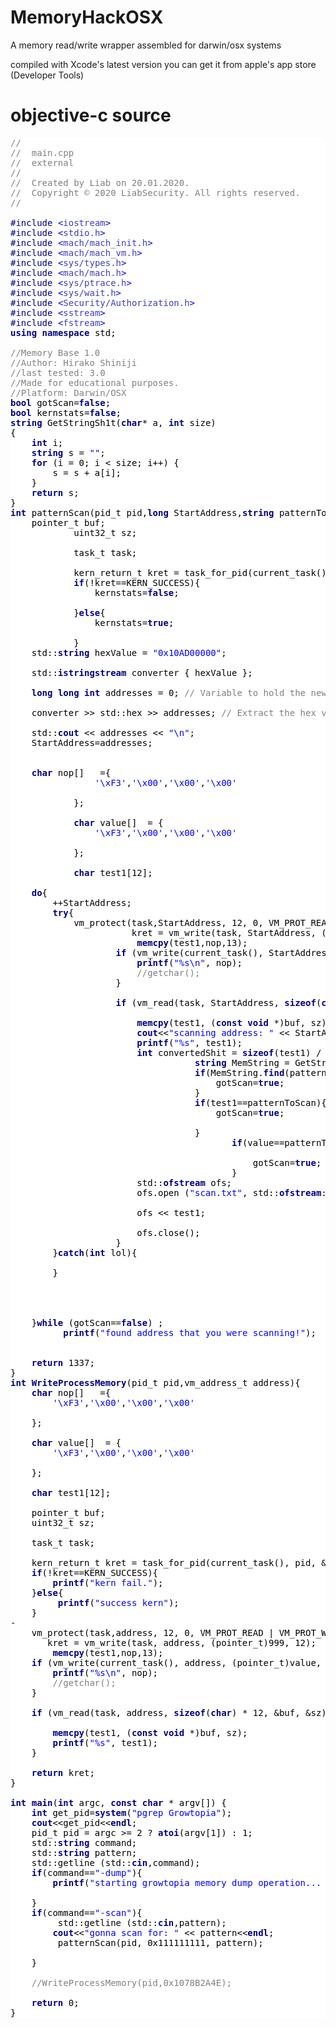 # MemoryHackOSX
A memory read/write wrapper assembled for darwin/osx systems

compiled with Xcode's latest version you can get it from apple's app store (Developer Tools)


# objective-c source
<pre style='color:#000000;background:#ffffff;'><span style='color:#808080; '>//</span>
<span style='color:#808080; '>//  main.cpp</span>
<span style='color:#808080; '>//  external</span>
<span style='color:#808080; '>//</span>
<span style='color:#808080; '>//  Created by Liab on 20.01.2020.</span>
<span style='color:#808080; '>//  Copyright © 2020 LiabSecurity. All rights reserved.</span>
<span style='color:#808080; '>//</span>

<span style='color:#000084; '>#</span><span style='color:#000084; '>include </span><span style='color:#0000ff; '>&lt;</span><span style='color:#3f3fbf; '>iostream</span><span style='color:#0000ff; '>></span>
<span style='color:#000084; '>#</span><span style='color:#000084; '>include </span><span style='color:#0000ff; '>&lt;</span><span style='color:#3f3fbf; '>stdio.h</span><span style='color:#0000ff; '>></span>
<span style='color:#000084; '>#</span><span style='color:#000084; '>include </span><span style='color:#0000ff; '>&lt;</span><span style='color:#3f3fbf; '>mach/mach_init.h</span><span style='color:#0000ff; '>></span>
<span style='color:#000084; '>#</span><span style='color:#000084; '>include </span><span style='color:#0000ff; '>&lt;</span><span style='color:#3f3fbf; '>mach/mach_vm.h</span><span style='color:#0000ff; '>></span>
<span style='color:#000084; '>#</span><span style='color:#000084; '>include </span><span style='color:#0000ff; '>&lt;</span><span style='color:#3f3fbf; '>sys/types.h</span><span style='color:#0000ff; '>></span>
<span style='color:#000084; '>#</span><span style='color:#000084; '>include </span><span style='color:#0000ff; '>&lt;</span><span style='color:#3f3fbf; '>mach/mach.h</span><span style='color:#0000ff; '>></span>
<span style='color:#000084; '>#</span><span style='color:#000084; '>include </span><span style='color:#0000ff; '>&lt;</span><span style='color:#3f3fbf; '>sys/ptrace.h</span><span style='color:#0000ff; '>></span>
<span style='color:#000084; '>#</span><span style='color:#000084; '>include </span><span style='color:#0000ff; '>&lt;</span><span style='color:#3f3fbf; '>sys/wait.h</span><span style='color:#0000ff; '>></span>
<span style='color:#000084; '>#</span><span style='color:#000084; '>include </span><span style='color:#0000ff; '>&lt;</span><span style='color:#3f3fbf; '>Security/Authorization.h</span><span style='color:#0000ff; '>></span>
<span style='color:#000084; '>#</span><span style='color:#000084; '>include </span><span style='color:#0000ff; '>&lt;</span><span style='color:#3f3fbf; '>sstream</span><span style='color:#0000ff; '>></span>
<span style='color:#000084; '>#</span><span style='color:#000084; '>include </span><span style='color:#0000ff; '>&lt;</span><span style='color:#3f3fbf; '>fstream</span><span style='color:#0000ff; '>></span>
<span style='color:#000084; font-weight:bold; '>using</span> <span style='color:#000084; font-weight:bold; '>namespace</span> std;

<span style='color:#808080; '>//Memory Base 1.0</span>
<span style='color:#808080; '>//Author: Hirako Shiniji</span>
<span style='color:#808080; '>//last tested: 3.0</span>
<span style='color:#808080; '>//Made for educational purposes.</span>
<span style='color:#808080; '>//Platform: Darwin/OSX</span>
<span style='color:#000084; font-weight:bold; '>bool</span> gotScan=<span style='color:#000084; font-weight:bold; '>false</span>;
<span style='color:#000084; font-weight:bold; '>bool</span> kernstats=<span style='color:#000084; font-weight:bold; '>false</span>;
<span style='color:#000084; font-weight:bold; '>string</span> GetStringSh1t(<span style='color:#000084; font-weight:bold; '>char</span>* a, <span style='color:#000084; font-weight:bold; '>int</span> size)
{
    <span style='color:#000084; font-weight:bold; '>int</span> i;
    <span style='color:#000084; font-weight:bold; '>string</span> s = <span style='color:#0000ff; '>"</span><span style='color:#0000ff; '>"</span>;
    <span style='color:#000084; font-weight:bold; '>for</span> (i = 0; i &lt; size; i++) {
        s = s + a[i];
    }
    <span style='color:#000084; font-weight:bold; '>return</span> s;
}
<span style='color:#000084; font-weight:bold; '>int</span> patternScan(pid_t pid,<span style='color:#000084; font-weight:bold; '>long</span> StartAddress,<span style='color:#000084; font-weight:bold; '>string</span> patternToScan){
    pointer_t buf;
            uint32_t sz;

            task_t task;
           
            kern_return_t kret = task_for_pid(current_task(), pid, &amp;task);
            <span style='color:#000084; font-weight:bold; '>if</span>(!kret==KERN_SUCCESS){
                kernstats=<span style='color:#000084; font-weight:bold; '>false</span>;
                
            }<span style='color:#000084; font-weight:bold; '>else</span>{
                kernstats=<span style='color:#000084; font-weight:bold; '>true</span>;
      
            }
    std::<span style='color:#000084; font-weight:bold; '>string</span> hexValue = <span style='color:#0000ff; '>"</span><span style='color:#0000ff; '>0x10AD00000</span><span style='color:#0000ff; '>"</span>;

    std::<span style='color:#000084; font-weight:bold; '>istringstream</span> converter { hexValue };

    <span style='color:#000084; font-weight:bold; '>long</span> <span style='color:#000084; font-weight:bold; '>long</span> <span style='color:#000084; font-weight:bold; '>int</span> addresses = 0; <span style='color:#808080; '>// Variable to hold the new value</span>

    converter >> std::hex >> addresses; <span style='color:#808080; '>// Extract the hex value</span>

    std::<span style='color:#000084; font-weight:bold; '>cout</span> &lt;&lt; addresses &lt;&lt; <span style='color:#0000ff; '>"</span><span style='color:#0000ff; '>\n</span><span style='color:#0000ff; '>"</span>;
    StartAddress=addresses;
    
    
    <span style='color:#000084; font-weight:bold; '>char</span> nop[]   ={
                <span style='color:#0000ff; '>'\xF3'</span>,<span style='color:#0000ff; '>'\x00'</span>,<span style='color:#0000ff; '>'\x00'</span>,<span style='color:#0000ff; '>'\x00'</span>
                
            };

            <span style='color:#000084; font-weight:bold; '>char</span> value[]  = {
                <span style='color:#0000ff; '>'\xF3'</span>,<span style='color:#0000ff; '>'\x00'</span>,<span style='color:#0000ff; '>'\x00'</span>,<span style='color:#0000ff; '>'\x00'</span>
                
            };

            <span style='color:#000084; font-weight:bold; '>char</span> test1[12];

    <span style='color:#000084; font-weight:bold; '>do</span>{
        ++StartAddress;
        <span style='color:#000084; font-weight:bold; '>try</span>{
            vm_protect(task,StartAddress, 12, 0, VM_PROT_READ | VM_PROT_WRITE | VM_PROT_ALL);
                       kret = vm_write(task, StartAddress, (pointer_t)999, 12);
                        <span style='color:#000084; font-weight:bold; '>memcpy</span>(test1,nop,13);
                    <span style='color:#000084; font-weight:bold; '>if</span> (vm_write(current_task(), StartAddress, (pointer_t)value, 12) == KERN_SUCCESS) {
                        <span style='color:#000084; font-weight:bold; '>printf</span>(<span style='color:#0000ff; '>"</span><span style='color:#0000ff; '>%s</span><span style='color:#0000ff; '>\n</span><span style='color:#0000ff; '>"</span>, nop);
                        <span style='color:#808080; '>//getchar();</span>
                    }
           
                    <span style='color:#000084; font-weight:bold; '>if</span> (vm_read(task, StartAddress, <span style='color:#000084; font-weight:bold; '>sizeof</span>(<span style='color:#000084; font-weight:bold; '>char</span>) * 12, &amp;buf, &amp;sz) == KERN_SUCCESS) {
                        
                        <span style='color:#000084; font-weight:bold; '>memcpy</span>(test1, (<span style='color:#000084; font-weight:bold; '>const</span> <span style='color:#000084; font-weight:bold; '>void</span> *)buf, sz);
                        <span style='color:#000084; font-weight:bold; '>cout</span>&lt;&lt;<span style='color:#0000ff; '>"</span><span style='color:#0000ff; '>scanning address: </span><span style='color:#0000ff; '>"</span> &lt;&lt; StartAddress&lt;&lt;<span style='color:#000084; font-weight:bold; '>endl</span>;
                        <span style='color:#000084; font-weight:bold; '>printf</span>(<span style='color:#0000ff; '>"</span><span style='color:#0000ff; '>%s</span><span style='color:#0000ff; '>"</span>, test1);
                        <span style='color:#000084; font-weight:bold; '>int</span> convertedShit = <span style='color:#000084; font-weight:bold; '>sizeof</span>(test1) / <span style='color:#000084; font-weight:bold; '>sizeof</span>(<span style='color:#000084; font-weight:bold; '>char</span>);
                                   <span style='color:#000084; font-weight:bold; '>string</span> MemString = GetStringSh1t(test1, convertedShit);
                                   <span style='color:#000084; font-weight:bold; '>if</span>(MemString.<span style='color:#000084; font-weight:bold; '>find</span>(patternToScan) != <span style='color:#000084; font-weight:bold; '>string</span>::<span style='color:#000084; font-weight:bold; '>npos</span>){
                                       gotScan=<span style='color:#000084; font-weight:bold; '>true</span>;
                                   }
                                   <span style='color:#000084; font-weight:bold; '>if</span>(test1==patternToScan){
                                       gotScan=<span style='color:#000084; font-weight:bold; '>true</span>;
                                      
                                   }
                                          <span style='color:#000084; font-weight:bold; '>if</span>(value==patternToScan){
                                             
                                              gotScan=<span style='color:#000084; font-weight:bold; '>true</span>;
                                          }
                        std::<span style='color:#000084; font-weight:bold; '>ofstream</span> ofs;
                        ofs.open (<span style='color:#0000ff; '>"</span><span style='color:#0000ff; '>scan.txt</span><span style='color:#0000ff; '>"</span>, std::<span style='color:#000084; font-weight:bold; '>ofstream</span>::out | std::<span style='color:#000084; font-weight:bold; '>ofstream</span>::app);
                        
                        ofs &lt;&lt; test1;

                        ofs.close();
                    }
        }<span style='color:#000084; font-weight:bold; '>catch</span>(<span style='color:#000084; font-weight:bold; '>int</span> lol){
            
        }
       
       
        
        
    }<span style='color:#000084; font-weight:bold; '>while</span> (gotScan==<span style='color:#000084; font-weight:bold; '>false</span>) ;
          <span style='color:#000084; font-weight:bold; '>printf</span>(<span style='color:#0000ff; '>"</span><span style='color:#0000ff; '>found address that you were scanning!</span><span style='color:#0000ff; '>"</span>);
    
    
    <span style='color:#000084; font-weight:bold; '>return</span> 1337;
}
<span style='color:#000084; font-weight:bold; '>int</span> <span style='color:#000084; font-weight:bold; '>WriteProcessMemory</span>(pid_t pid,vm_address_t address){
    <span style='color:#000084; font-weight:bold; '>char</span> nop[]   ={
        <span style='color:#0000ff; '>'\xF3'</span>,<span style='color:#0000ff; '>'\x00'</span>,<span style='color:#0000ff; '>'\x00'</span>,<span style='color:#0000ff; '>'\x00'</span>
        
    };

    <span style='color:#000084; font-weight:bold; '>char</span> value[]  = {
        <span style='color:#0000ff; '>'\xF3'</span>,<span style='color:#0000ff; '>'\x00'</span>,<span style='color:#0000ff; '>'\x00'</span>,<span style='color:#0000ff; '>'\x00'</span>
        
    };

    <span style='color:#000084; font-weight:bold; '>char</span> test1[12];

    pointer_t buf;
    uint32_t sz;

    task_t task;
   
    kern_return_t kret = task_for_pid(current_task(), pid, &amp;task);
    <span style='color:#000084; font-weight:bold; '>if</span>(!kret==KERN_SUCCESS){
        <span style='color:#000084; font-weight:bold; '>printf</span>(<span style='color:#0000ff; '>"</span><span style='color:#0000ff; '>kern fail.</span><span style='color:#0000ff; '>"</span>);
    }<span style='color:#000084; font-weight:bold; '>else</span>{
         <span style='color:#000084; font-weight:bold; '>printf</span>(<span style='color:#0000ff; '>"</span><span style='color:#0000ff; '>success kern</span><span style='color:#0000ff; '>"</span>);
    }
-
    vm_protect(task,address, 12, 0, VM_PROT_READ | VM_PROT_WRITE | VM_PROT_ALL);
       kret = vm_write(task, address, (pointer_t)999, 12);
        <span style='color:#000084; font-weight:bold; '>memcpy</span>(test1,nop,13);
    <span style='color:#000084; font-weight:bold; '>if</span> (vm_write(current_task(), address, (pointer_t)value, 12) == KERN_SUCCESS) {
        <span style='color:#000084; font-weight:bold; '>printf</span>(<span style='color:#0000ff; '>"</span><span style='color:#0000ff; '>%s</span><span style='color:#0000ff; '>\n</span><span style='color:#0000ff; '>"</span>, nop);
        <span style='color:#808080; '>//getchar();</span>
    }

    <span style='color:#000084; font-weight:bold; '>if</span> (vm_read(task, address, <span style='color:#000084; font-weight:bold; '>sizeof</span>(<span style='color:#000084; font-weight:bold; '>char</span>) * 12, &amp;buf, &amp;sz) == KERN_SUCCESS) {
        
        <span style='color:#000084; font-weight:bold; '>memcpy</span>(test1, (<span style='color:#000084; font-weight:bold; '>const</span> <span style='color:#000084; font-weight:bold; '>void</span> *)buf, sz);
        <span style='color:#000084; font-weight:bold; '>printf</span>(<span style='color:#0000ff; '>"</span><span style='color:#0000ff; '>%s</span><span style='color:#0000ff; '>"</span>, test1);
    }
   
    <span style='color:#000084; font-weight:bold; '>return</span> kret;
}

<span style='color:#000084; font-weight:bold; '>int</span> <span style='color:#000084; font-weight:bold; '>main</span>(<span style='color:#000084; font-weight:bold; '>int</span> argc, <span style='color:#000084; font-weight:bold; '>const</span> <span style='color:#000084; font-weight:bold; '>char</span> * argv[]) {
    <span style='color:#000084; font-weight:bold; '>int</span> get_pid=<span style='color:#000084; font-weight:bold; '>system</span>(<span style='color:#0000ff; '>"</span><span style='color:#0000ff; '>pgrep Growtopia</span><span style='color:#0000ff; '>"</span>);
    <span style='color:#000084; font-weight:bold; '>cout</span>&lt;&lt;get_pid&lt;&lt;<span style='color:#000084; font-weight:bold; '>endl</span>;
    pid_t pid = argc >= 2 ? <span style='color:#000084; font-weight:bold; '>atoi</span>(argv[1]) : 1;
    std::<span style='color:#000084; font-weight:bold; '>string</span> command;
    std::<span style='color:#000084; font-weight:bold; '>string</span> pattern;
    std::getline (std::<span style='color:#000084; font-weight:bold; '>cin</span>,command);
    <span style='color:#000084; font-weight:bold; '>if</span>(command==<span style='color:#0000ff; '>"</span><span style='color:#0000ff; '>-dump</span><span style='color:#0000ff; '>"</span>){
        <span style='color:#000084; font-weight:bold; '>printf</span>(<span style='color:#0000ff; '>"</span><span style='color:#0000ff; '>starting growtopia memory dump operation... but first gimme some relief</span><span style='color:#0000ff; '>"</span>);
       
    }
    <span style='color:#000084; font-weight:bold; '>if</span>(command==<span style='color:#0000ff; '>"</span><span style='color:#0000ff; '>-scan</span><span style='color:#0000ff; '>"</span>){
         std::getline (std::<span style='color:#000084; font-weight:bold; '>cin</span>,pattern);
        <span style='color:#000084; font-weight:bold; '>cout</span>&lt;&lt;<span style='color:#0000ff; '>"</span><span style='color:#0000ff; '>gonna scan for: </span><span style='color:#0000ff; '>"</span> &lt;&lt; pattern&lt;&lt;<span style='color:#000084; font-weight:bold; '>endl</span>;
         patternScan(pid, 0x111111111, pattern);
        
    }
    
    <span style='color:#808080; '>//WriteProcessMemory(pid,0x1078B2A4E);</span>

    <span style='color:#000084; font-weight:bold; '>return</span> 0;
}
</pre>
<!--Created using ToHtml.com on 2020-03-26 15:54:58 UTC -->

